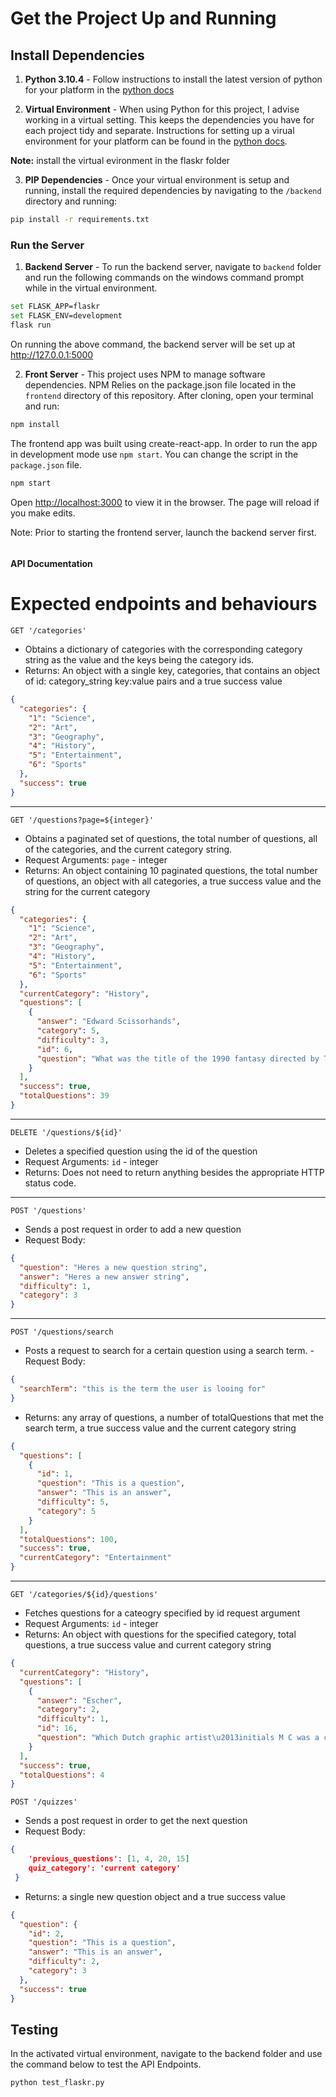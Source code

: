 # Get the Project Up and Running

## Install Dependencies

1. **Python 3.10.4** - Follow instructions to install the latest version of python for your platform in the [python docs](https://docs.python.org/3/using/unix.html#getting-and-installing-the-latest-version-of-python)

2. **Virtual Environment** - When using Python for this project, I advise working in a virtual setting. This keeps the dependencies you have for each project tidy and separate. Instructions for setting up a virual environment for your platform can be found in the [python docs](https://packaging.python.org/guides/installing-using-pip-and-virtual-environments/).

**Note:** install the virtual evironment in the flaskr folder

3. **PIP Dependencies** - Once your virtual environment is setup and running, install the required dependencies by navigating to the `/backend` directory and running:

```bash
pip install -r requirements.txt
```

### Run the Server

1. **Backend Server** - To run the backend server, navigate to `backend` folder and run the following commands on the windows command prompt while in the virtual environment.

```bash
set FLASK_APP=flaskr
set FLASK_ENV=development
flask run
```

On running the above command, the backend server will be set up at http://127.0.0.1:5000

2. **Front Server** - This project uses NPM to manage software dependencies. NPM Relies on the package.json file located in the `frontend` directory of this repository. After cloning, open your terminal and run:

```bash
npm install
```

The frontend app was built using create-react-app. In order to run the app in development mode use `npm start`. You can change the script in the `package.json` file.

```bash
npm start
```

Open [http://localhost:3000](http://localhost:3000) to view it in the browser. The page will reload if you make edits.

Note: Prior to starting the frontend server, launch the backend server first.

```

```

#### API Documentation

# Expected endpoints and behaviours

`GET '/categories'`

- Obtains a dictionary of categories with the corresponding category string as the value and the keys being the category ids.
- Returns: An object with a single key, categories, that contains an object of id: category_string key:value pairs and a true success value

```json
{
  "categories": {
    "1": "Science",
    "2": "Art",
    "3": "Geography",
    "4": "History",
    "5": "Entertainment",
    "6": "Sports"
  },
  "success": true
}
```

---

`GET '/questions?page=${integer}'`

- Obtains a paginated set of questions, the total number of questions, all of the categories, and the current category string.
- Request Arguments: `page` - integer
- Returns: An object containing 10 paginated questions, the total number of questions, an object with all categories, a true success value and the string for the current category

```json
{
  "categories": {
    "1": "Science",
    "2": "Art",
    "3": "Geography",
    "4": "History",
    "5": "Entertainment",
    "6": "Sports"
  },
  "currentCategory": "History",
  "questions": [
    {
      "answer": "Edward Scissorhands",
      "category": 5,
      "difficulty": 3,
      "id": 6,
      "question": "What was the title of the 1990 fantasy directed by Tim Burton about a young man with multi-bladed appendages?"
    }
  ],
  "success": true,
  "totalQuestions": 39
}
```

---

`DELETE '/questions/${id}'`

- Deletes a specified question using the id of the question
- Request Arguments: `id` - integer
- Returns: Does not need to return anything besides the appropriate HTTP status code.

---

`POST '/questions'`

- Sends a post request in order to add a new question
- Request Body:

```json
{
  "question": "Heres a new question string",
  "answer": "Heres a new answer string",
  "difficulty": 1,
  "category": 3
}
```

---

`POST '/questions/search`

- Posts a request to search for a certain question using a search term.
  -Request Body:

```json
{
  "searchTerm": "this is the term the user is looing for"
}
```

- Returns: any array of questions, a number of totalQuestions that met the search term, a true success value and the current category string

```json
{
  "questions": [
    {
      "id": 1,
      "question": "This is a question",
      "answer": "This is an answer",
      "difficulty": 5,
      "category": 5
    }
  ],
  "totalQuestions": 100,
  "success": true,
  "currentCategory": "Entertainment"
}
```

---

`GET '/categories/${id}/questions'`

- Fetches questions for a cateogry specified by id request argument
- Request Arguments: `id` - integer
- Returns: An object with questions for the specified category, total questions, a true success value and current category string

```json
{
  "currentCategory": "History",
  "questions": [
    {
      "answer": "Escher",
      "category": 2,
      "difficulty": 1,
      "id": 16,
      "question": "Which Dutch graphic artist\u2013initials M C was a creator of optical illusions?"
    }
  ],
  "success": true,
  "totalQuestions": 4
}
```

`POST '/quizzes'`

- Sends a post request in order to get the next question
- Request Body:

```json
{
    'previous_questions': [1, 4, 20, 15]
    quiz_category': 'current category'
 }
```

- Returns: a single new question object and a true success value

```json
{
  "question": {
    "id": 2,
    "question": "This is a question",
    "answer": "This is an answer",
    "difficulty": 2,
    "category": 3
  },
  "success": true
}
```

## Testing

In the activated virtual environment, navigate to the backend folder and use the command below to test the API Endpoints.

```bash
python test_flaskr.py
```
